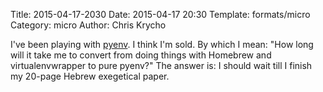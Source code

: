 Title: 2015-04-17-2030
Date: 2015-04-17 20:30
Template: formats/micro
Category: micro
Author: Chris Krycho

I've been playing with [pyenv]. I think I'm sold. By which I mean: "How long
will it take me to convert from doing things with Homebrew and virtualenvwrapper
to pure pyenv?" The answer is: I should wait till I finish my 20-page Hebrew
exegetical paper.

[pyenv]: https://github.com/yyuu/pyenv